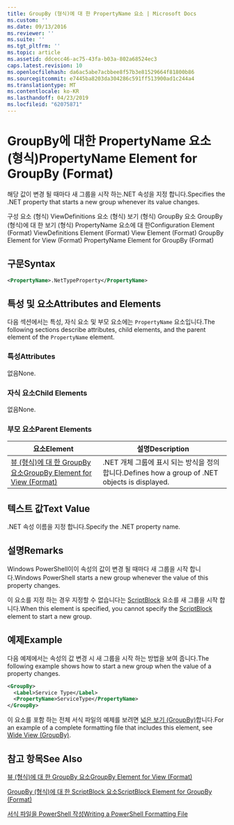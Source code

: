 ```yaml
---
title: GroupBy (형식)에 대 한 PropertyName 요소 | Microsoft Docs
ms.custom: ''
ms.date: 09/13/2016
ms.reviewer: ''
ms.suite: ''
ms.tgt_pltfrm: ''
ms.topic: article
ms.assetid: ddcecc46-ac75-43fa-b03a-802a68524ec3
caps.latest.revision: 10
ms.openlocfilehash: da6ac5abe7acbbee8f57b3e81529664f81800b86
ms.sourcegitcommit: e7445ba8203da304286c591ff513900ad1c244a4
ms.translationtype: MT
ms.contentlocale: ko-KR
ms.lasthandoff: 04/23/2019
ms.locfileid: "62075871"
---
```

# <a name="propertyname-element-for-groupby-format"></a><span data-ttu-id="92520-102">GroupBy에 대한 PropertyName 요소(형식)</span><span class="sxs-lookup"><span data-stu-id="92520-102">PropertyName Element for GroupBy (Format)</span></span>

<span data-ttu-id="92520-103">해당 값이 변경 될 때마다 새 그룹을 시작 하는.NET 속성을 지정 합니다.</span><span class="sxs-lookup"><span data-stu-id="92520-103">Specifies the .NET property that starts a new group whenever its value changes.</span></span>

<span data-ttu-id="92520-104">구성 요소 (형식) ViewDefinitions 요소 (형식) 보기 (형식) GroupBy 요소 GroupBy (형식)에 대 한 보기 (형식) PropertyName 요소에 대 한</span><span class="sxs-lookup"><span data-stu-id="92520-104">Configuration Element (Format) ViewDefinitions Element (Format) View Element (Format) GroupBy Element for View (Format) PropertyName Element for GroupBy (Format)</span></span>

## <a name="syntax"></a><span data-ttu-id="92520-105">구문</span><span class="sxs-lookup"><span data-stu-id="92520-105">Syntax</span></span>

```xml
<PropertyName>.NetTypeProperty</PropertyName>
```

## <a name="attributes-and-elements"></a><span data-ttu-id="92520-106">특성 및 요소</span><span class="sxs-lookup"><span data-stu-id="92520-106">Attributes and Elements</span></span>

<span data-ttu-id="92520-107">다음 섹션에서는 특성, 자식 요소 및 부모 요소에는 `PropertyName` 요소입니다.</span><span class="sxs-lookup"><span data-stu-id="92520-107">The following sections describe attributes, child elements, and the parent element of the `PropertyName` element.</span></span>

### <a name="attributes"></a><span data-ttu-id="92520-108">특성</span><span class="sxs-lookup"><span data-stu-id="92520-108">Attributes</span></span>

<span data-ttu-id="92520-109">없음</span><span class="sxs-lookup"><span data-stu-id="92520-109">None.</span></span>

### <a name="child-elements"></a><span data-ttu-id="92520-110">자식 요소</span><span class="sxs-lookup"><span data-stu-id="92520-110">Child Elements</span></span>

<span data-ttu-id="92520-111">없음</span><span class="sxs-lookup"><span data-stu-id="92520-111">None.</span></span>

### <a name="parent-elements"></a><span data-ttu-id="92520-112">부모 요소</span><span class="sxs-lookup"><span data-stu-id="92520-112">Parent Elements</span></span>

|<span data-ttu-id="92520-113">요소</span><span class="sxs-lookup"><span data-stu-id="92520-113">Element</span></span>|<span data-ttu-id="92520-114">설명</span><span class="sxs-lookup"><span data-stu-id="92520-114">Description</span></span>|
|-------------|-----------------|
|[<span data-ttu-id="92520-115">뷰 (형식)에 대 한 GroupBy 요소</span><span class="sxs-lookup"><span data-stu-id="92520-115">GroupBy Element for View (Format)</span></span>](./groupby-element-for-view-format.md)|<span data-ttu-id="92520-116">.NET 개체 그룹에 표시 되는 방식을 정의 합니다.</span><span class="sxs-lookup"><span data-stu-id="92520-116">Defines how a group of .NET objects is displayed.</span></span>|

## <a name="text-value"></a><span data-ttu-id="92520-117">텍스트 값</span><span class="sxs-lookup"><span data-stu-id="92520-117">Text Value</span></span>

<span data-ttu-id="92520-118">.NET 속성 이름을 지정 합니다.</span><span class="sxs-lookup"><span data-stu-id="92520-118">Specify the .NET property name.</span></span>

## <a name="remarks"></a><span data-ttu-id="92520-119">설명</span><span class="sxs-lookup"><span data-stu-id="92520-119">Remarks</span></span>

<span data-ttu-id="92520-120">Windows PowerShell이이 속성의 값이 변경 될 때마다 새 그룹을 시작 합니다.</span><span class="sxs-lookup"><span data-stu-id="92520-120">Windows PowerShell starts a new group whenever the value of this property changes.</span></span>

<span data-ttu-id="92520-121">이 요소를 지정 하는 경우 지정할 수 없습니다는 [ScriptBlock](./scriptblock-element-for-groupby-format.md) 요소를 새 그룹을 시작 합니다.</span><span class="sxs-lookup"><span data-stu-id="92520-121">When this element is specified, you cannot specify the [ScriptBlock](./scriptblock-element-for-groupby-format.md) element to start a new group.</span></span>

## <a name="example"></a><span data-ttu-id="92520-122">예제</span><span class="sxs-lookup"><span data-stu-id="92520-122">Example</span></span>

<span data-ttu-id="92520-123">다음 예제에서는 속성의 값 변경 시 새 그룹을 시작 하는 방법을 보여 줍니다.</span><span class="sxs-lookup"><span data-stu-id="92520-123">The following example shows how to start a new group when the value of a property changes.</span></span>

```xml
<GroupBy>
  <Label>Service Type</Label>
  <PropertyName>ServiceType</PropertyName>
</GroupBy>

```

<span data-ttu-id="92520-124">이 요소를 포함 하는 전체 서식 파일의 예제를 보려면 [넓은 보기 (GroupBy)](./wide-view-groupby.md)합니다.</span><span class="sxs-lookup"><span data-stu-id="92520-124">For an example of a complete formatting file that includes this element, see [Wide View (GroupBy)](./wide-view-groupby.md).</span></span>

## <a name="see-also"></a><span data-ttu-id="92520-125">참고 항목</span><span class="sxs-lookup"><span data-stu-id="92520-125">See Also</span></span>

[<span data-ttu-id="92520-126">뷰 (형식)에 대 한 GroupBy 요소</span><span class="sxs-lookup"><span data-stu-id="92520-126">GroupBy Element for View (Format)</span></span>](./groupby-element-for-view-format.md)

[<span data-ttu-id="92520-127">GroupBy (형식)에 대 한 ScriptBlock 요소</span><span class="sxs-lookup"><span data-stu-id="92520-127">ScriptBlock Element for GroupBy (Format)</span></span>](./scriptblock-element-for-groupby-format.md)

[<span data-ttu-id="92520-128">서식 파일을 PowerShell 작성</span><span class="sxs-lookup"><span data-stu-id="92520-128">Writing a PowerShell Formatting File</span></span>](./writing-a-powershell-formatting-file.md)
